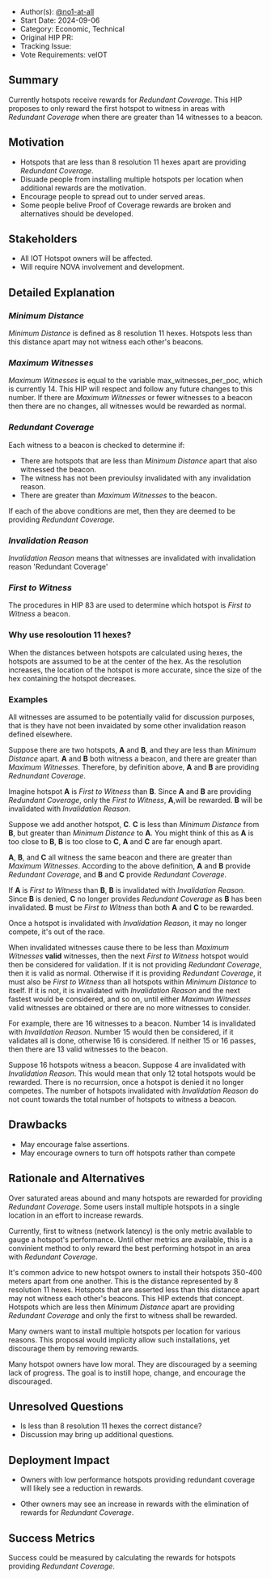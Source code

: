 - Author(s): [@no1-at-all](https://github.com/No1-at-all)
- Start Date: 2024-09-06
- Category: Economic, Technical
- Original HIP PR: 
- Tracking Issue: 
- Vote Requirements: veIOT

## Summary
Currently hotspots receive rewards for *Redundant Coverage*.  This HIP proposes to only reward the first hotspot to witness in areas with *Redundant Coverage* when there are greater than 14 witnesses to a beacon.
## Motivation
- Hotspots that are less than 8 resolution 11 hexes apart are providing *Redundant Coverage*.
- Disuade people from installing multiple hotspots per location when additional rewards are the motivation.
- Encourage people to spread out to under served areas.
- Some people belive Proof of Coverage rewards are broken and alternatives should be developed.

## Stakeholders
- All IOT Hotspot owners will be affected.
- Will require NOVA involvement and development.

## Detailed Explanation

### *Minimum Distance* 
*Minimum Distance* is defined as 8 resolution 11 hexes.  Hotspots less than this distance apart may not witness each other's beacons.
### *Maximum Witnesses*
*Maximum Witnesses* is equal to the variable max_witnesses_per_poc, which is currently 14.  This HIP will respect and follow any future changes to this number.  If there are *Maximum Witnesses* or fewer witnesses to a beacon then there are no changes, all witnesses would be rewarded as normal.  
### *Redundant Coverage* 
Each witness to a beacon is checked to determine if: 
- There are hotspots that are less than *Minimum Distance* apart that also witnessed the beacon.
- The witness has not been previoulsy invalidated with any invalidation reason.
- There are greater than *Maximum Witnesses* to the beacon.  

If each of the above conditions are met, then they are deemed to be providing *Redundant Coverage*.
### *Invalidation Reason*
*Invalidation Reason* means that witnesses are invalidated with invalidation reason 'Redundant Coverage'
### *First to Witness*
The procedures in HIP 83 are used to determine which hotspot is *First to Witness* a beacon. 
### Why use resoloution 11 hexes?
When the distances between hotspots are calculated using hexes, the hotspots are assumed to be at the center of the hex.  As the resolution increases, the location of the hotspot is more accurate, since the size of the hex containing the hotspot decreases.

### Examples
All witnesses are assumed to be potentially valid for discussion purposes, that is they have not been invaidated by some other invalidation reason defined elsewhere. 

Suppose there are two hotspots, **A** and **B**, and they are less than *Minimum Distance* apart.  **A** and **B** both witness a beacon, and there are greater than *Maximum Witnesses*. Therefore, by definition above, **A** and **B** are providing *Rednundant Coverage*. 

Imagine hotspot **A** is  *First to Witness* than **B**.  Since **A** and **B** are providing *Redundant Coverage*, only the *First to Witness*, **A**,will be rewarded.  **B** will be invalidated with *Invalidation Reason*. 

Suppose we add another hotspot, **C**. **C** is less than *Minimum Distance* from **B**, but greater than *Minimum Distance* to **A**. You might think of this as **A** is too close to **B**, **B** is too close to **C**, **A** and **C** are far enough apart.

**A**, **B**, and **C** all witness the same beacon and there are greater than *Maximum Witnesses*. According to the above definition, **A** and **B** provide *Redundant Coverage*, and **B** and **C** provide *Redundant Coverage*. 

If **A** is *First to Witness* than **B**, **B** is invalidated with *Invalidation Reason*.  Since **B** is denied, **C** no longer provides *Redundant Coverage* as **B** has been invalidated. **B** must be *First to Witness* than both **A** and **C** to be rewarded.  

Once a hotspot is invalidated with *Invalidation Reason*, it may no longer compete, it's out of the race.

When invalidated witnesses cause there to be less than *Maximum Witnesses* **valid** witnesses, then the next *First to Witness* hotspot would then be considered for validation.  If it is not providing *Redundant Coverage*, then it is valid as normal.  Otherwise if it is providing *Redundant Coverage*, it must also be *First to Witness* than all hotspots within *Minimum Distance* to itself. If it is not, it is invalidated with *Invalidation Reason* and  the next fastest would be considered, and so on, until either *Maximum Witnesses* valid witnesses are obtained or there are no more witnesses to consider.  

For example, there are 16 witnesses to a beacon.  Number 14 is invalidated with *Invalidation Reason*.  Number 15 would then be considered, if it validates all is done, otherwise 16 is considered. If neither 15 or 16 passes, then there are 13 valid witnesses to the beacon.

Suppose 16 hotspots witness a beacon.  Suppose 4 are invalidated with *Invalidation Reason*.  This would mean that only 12 total hotspots would be rewarded.  There is no recurrsion, once a hotspot is denied it no longer competes.  The number of hotspots invalidated with *Invalidation Reason* do not count towards the total number of hotspots to witness a beacon.
## Drawbacks
- May encourage false assertions.
- May encourage owners to turn off hotspots rather than compete

## Rationale and Alternatives
Over saturated areas abound and many hotspots are rewarded for providing *Redundant Coverage*.  Some users install multiple hotspots in a single location in an effort to increase rewards.  

Currently, first to witness (network latency) is the only metric available to gauge a hotspot's performance.  Until other metrics are available, this is a convinient method to only reward the best performing hotspot in an area with *Redundant Coverage*.

It's common advice to new hotspot owners to install their hotspots 350-400 meters apart from one another.  This is the distance represented by 8 resolution 11 hexes.  Hotspots that are asserted less than this distance apart may not witness each other's beacons. This HIP extends that concept. Hotspots which are less then *Minimum Distance* apart are providing *Redundant Coverage* and only the first to witness shall be rewarded.

Many owners want to install multiple hotspots per location for various reasons.  This proposal would implicity allow such installations, yet discourage them by removing rewards.

Many hotspot owners have low moral.  They are discouraged by a seeming lack of progress.  The goal is to instill hope, change, and encourage the discouraged.

## Unresolved Questions
- Is less than 8 resolution 11 hexes the correct distance?  
- Discussion may bring up additional questions.

## Deployment Impact
- Owners with low performance hotspots providing redundant coverage will likely see a reduction in rewards. 

- Other owners may see an increase in rewards with the elimination of rewards for *Redundant Coverage*.

## Success Metrics
Success could be measured by calculating the rewards for hotspots providing *Redundant Coverage*.

